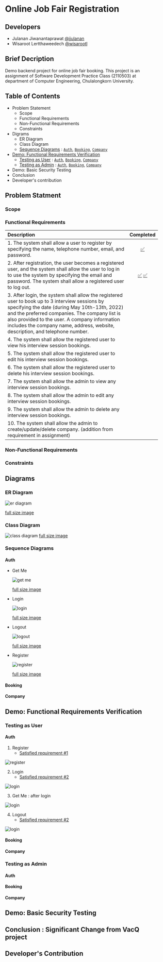 # Online Job Fair Registration

## Developers

- Julanan Jiwanantaprawat [@jjulanan](https://github.com/jjulanan/)
- Wisaroot Lertthaweedech [@wisarootl](https://github.com/wisarootl)

## Brief Decription

Demo backend project for online job fair booking. This project is an assignment of Software Development Practice Class (2110503) at department of Computer Engineering, Chulalongkorn University.

## Table of Contents

- Problem Statement
  - Scope
  - Functional Requirements
  - Non-Functional Requirements
  - Constraints
- Digrams
  - ER Diagram
  - Class Diagram
  - [Sequence Diagrams](#sequence-diagrams) : [`Auth`](#auth), [`Booking`](#booking), [`Company`](#company)
- [Demo: Functional Requirements Verification](#demo-functional-requirements-verification)
  - [Testing as User](#testing-as-user) : [`Auth`](#auth-1), [`Booking`](#booking-1), [`Company`](#company-1)
  - [Testing as Admin](#testing-as-admin) : [`Auth`](#auth-2), [`Booking`](#booking-2), [`Company`](#company-2)
- Demo: Basic Security Testing
- Conclusion
- Developer's contribution

## Problem Statment

### Scope

### Functional Requirements

| Description                                                                                                                                                                                                                                                                                                                         |                Completed                |
| :---------------------------------------------------------------------------------------------------------------------------------------------------------------------------------------------------------------------------------------------------------------------------------------------------------------------------------- | :-------------------------------------: |
| 1. The system shall allow a user to register by specifying the name, telephone number, email, and password.                                                                                                                                                                                                                         |           [✅](#test-user-01)           |
| 2. After registration, the user becomes a registered user, and the system shall allow the user to log in to use the system by specifying the email and password. The system shall allow a registered user to log out.                                                                                                               | [✅](#test-user-02) [✅](#test-user-04) |
| 3. After login, the system shall allow the registered user to book up to 3 interview sessions by specifying the date (during May 10th-13th, 2022) and the preferred companies. The company list is also provided to the user. A company information includes the company name, address, website, description, and telephone number. |                                         |
| 4. The system shall allow the registered user to view his interview session bookings.                                                                                                                                                                                                                                               |                                         |
| 5. The system shall allow the registered user to edit his interview session bookings.                                                                                                                                                                                                                                               |                                         |
| 6. The system shall allow the registered user to delete his interview session bookings.                                                                                                                                                                                                                                             |                                         |
| 7. The system shall allow the admin to view any interview session bookings.                                                                                                                                                                                                                                                         |                                         |
| 8. The system shall allow the admin to edit any interview session bookings.                                                                                                                                                                                                                                                         |                                         |
| 9. The system shall allow the admin to delete any interview session bookings.                                                                                                                                                                                                                                                       |                                         |
| 10. The system shall allow the admin to create/update/delete company. (addition from requirement in assignment)                                                                                                                                                                                                                     |                                         |

### Non-Functional Requirements

### Constraints

## Diagrams

### ER Diagram

![er diagram](./doc_asset/diagrams/er_diagram.svg)

[full size image](./doc_asset/diagrams/er_diagram.svg)

### Class Diagram

![class diagram](./doc_asset/diagrams/class_diagram.svg)
[full size image](./doc_asset/diagrams/class_diagram.svg)

### Sequence Diagrams

#### Auth

- Get Me

  ![get me](./doc_asset/diagrams/squence_diagrams/auth/get_me.svg)

  [full size image](./doc_asset/diagrams/squence_diagrams/auth/get_me.svg)

- Login

  ![login](./doc_asset/diagrams/squence_diagrams/auth/login.svg)

  [full size image](./doc_asset/diagrams/squence_diagrams/auth/get_me.svg)

- Logout

  ![logout](./doc_asset/diagrams/squence_diagrams/auth/logout.svg)

  [full size image](./doc_asset/diagrams/squence_diagrams/auth/get_me.svg)

- Register

  ![register](./doc_asset/diagrams/squence_diagrams/auth/register.svg)

  [full size image](./doc_asset/diagrams/squence_diagrams/auth/get_me.svg)

#### Booking

#### Company

## Demo: Functional Requirements Verification

### Testing as User

#### Auth

1. <a name="test-user-01"></a>Register
   - [Satisfied requirement #1](#functional-requirements)

![register](./doc_asset/function_test/registered_user/01_register.png)

2. <a name="test-user-02"></a>Login
   - [Satisfied requirement #2](#functional-requirements)

![login](./doc_asset/function_test/registered_user/02_login.png)

3. <a name="test-user-03"></a>Get Me : after login

![login](./doc_asset/function_test/registered_user/03_get_me_after_login.png)

4. <a name="test-user-04"></a>Logout
   - [Satisfied requirement #2](#functional-requirements)

![login](./doc_asset/function_test/registered_user/04_logout.png)

#### Booking

#### Company

### Testing as Admin

#### Auth

#### Booking

#### Company

## Demo: Basic Security Testing

## Conclusion : Significant Change from VacQ project

## Developer's Contribution

<!-- ## Function testing with Postman

<a name="paragraph1"></a>

### Testing as user

#### Auth

![user register test](./doc_asset/function_test/user/01_register.png)

#### Company

#### Booking

### Testing as admin

#### Auth -->
